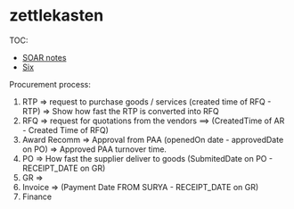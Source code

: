 # zettlekasten

TOC:
- [SOAR notes](./zSOAR.md)
- [Six](./zSix.md)

Procurement process:

1. RTP => request to purchase goods / services (created time of RFQ - RTP) => Show how fast the RTP is converted into RFQ
2. RFQ => request for quotations from the vendors ==> (CreatedTime of AR - Created Time of RFQ)
3. Award Recomm => Approval from PAA (openedOn date - approvedDate on PO) => Approved PAA turnover time.
4. PO => How fast the supplier deliver to goods (SubmitedDate on PO - RECEIPT_DATE on GR)
5. GR => 
6. Invoice => (Payment Date FROM SURYA - RECEIPT_DATE on GR)
7. Finance